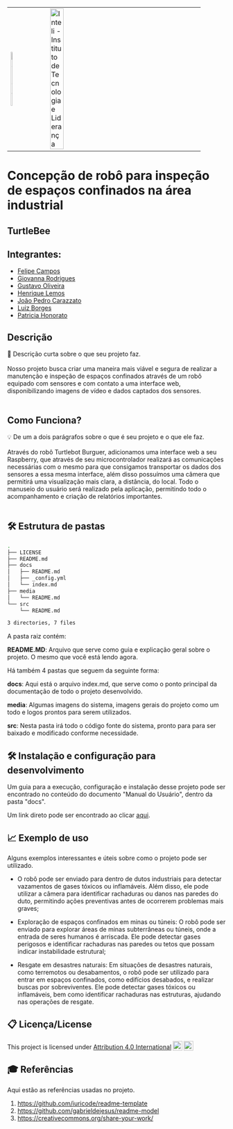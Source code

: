 <table>
<tr>
<td>
<a href= "https://www2.gerdau.com.br/"><img src="https://upload.wikimedia.org/wikipedia/commons/thumb/8/89/Gerdau_logo_%282011%29.svg/1200px-Gerdau_logo_%282011%29.svg.png" alt="Gerdau" border="0" width="20%"></a>
</td>
<td><a href= "https://www.inteli.edu.br/"><img src="https://www.inteli.edu.br/wp-content/uploads/2021/08/20172028/marca_1-2.png" alt="Inteli - Instituto de Tecnologia e Liderança" border="0" width="30%"></a>
</td>
</tr>
</table>

# Concepção de robô para inspeção de espaços confinados na área industrial

## TurtleBee

## Integrantes: 
- <a href="https://www.linkedin.com/in/felipe-pereira-campos-250aa2231/">Felipe Campos</a>
- <a href="https://www.linkedin.com/in/giovanna-rodrigues-araujo/">Giovanna Rodrigues</a>
- <a href="https://www.linkedin.com/in/gustavo-ferreira-oliveira/">Gustavo Oliveira</a>
- <a href="https://www.linkedin.com/in/henriquelfmatias/">Henrique Lemos</a>
- <a href="https://www.linkedin.com/in/jo%C3%A3o-pedro-gon%C3%A7alves-carazzato-147120231/">João Pedro Carazzato</a>
- <a href="https://www.linkedin.com/in/sbluizfernando/">Luiz Borges</a>
- <a href="https://www.linkedin.com/in/patriciahonorato/">Patricia Honorato</a>

## Descrição

📜 Descrição curta sobre o que seu projeto faz.
<br><br>
Nosso projeto busca criar uma maneira mais viável e segura de realizar a manutenção e inspeção de espaços confinados através de um robô equipado com sensores e com contato a uma interface web, disponibilizando imagens de vídeo e dados captados dos sensores.
<br><br>

## Como Funciona?
💡 De um a dois parágrafos sobre o que é seu projeto e o que ele faz.
<br><br>
Através do robô Turtlebot Burguer, adicionamos uma interface web a seu Raspberry, que através de seu microcontrolador realizará as comunicações necessárias com o mesmo para que consigamos transportar os dados dos sensores a essa mesma interface, além disso possuímos uma câmera que permitirá uma visualização mais clara, a distância, do local. Todo o manuseio do usuário será realizado pela aplicação, permitindo todo o acompanhamento e criação de relatórios importantes.
<br><br>

## 🛠 Estrutura de pastas
```bash
.
├── LICENSE
├── README.md
├── docs
│   ├── README.md
│   ├── _config.yml
│   └── index.md
├── media
│   └── README.md
└── src
    └── README.md

3 directories, 7 files
```

A pasta raiz contém:

<b>README.MD</b>: Arquivo que serve como guia e explicação geral sobre o projeto. O mesmo que você está lendo agora.

Há também 4 pastas que seguem da seguinte forma:

<b>docs</b>: Aqui está o arquivo index.md, que serve como o ponto principal da documentação de todo o projeto desenvolvido.

<b>media</b>: Algumas imagens do sistema, imagens gerais do projeto como um todo e logos prontos para serem utilizados.

<b>src</b>: Nesta pasta irá todo o código fonte do sistema, pronto para para ser baixado e modificado conforme necessidade.

## 🛠 Instalação e configuração para desenvolvimento

Um guia para a execução, configuração e instalação desse projeto pode ser encontrado no conteúdo do documento "Manual do Usuário", dentro da pasta "docs".

Um link direto pode ser encontrado ao clicar [aqui](docs/manual%20do%20usuário).

## 📈 Exemplo de uso

Alguns exemplos interessantes e úteis sobre como o projeto pode ser utilizado.

* O robô pode ser enviado para dentro de dutos industriais para detectar vazamentos de gases tóxicos ou inflamáveis. Além disso, ele pode utilizar a câmera para identificar rachaduras ou danos nas paredes do duto, permitindo ações preventivas antes de ocorrerem problemas mais graves;

* Exploração de espaços confinados em minas ou túneis: O robô pode ser enviado para explorar áreas de minas subterrâneas ou túneis, onde a entrada de seres humanos é arriscada. Ele pode detectar gases perigosos e identificar rachaduras nas paredes ou tetos que possam indicar instabilidade estrutural;

* Resgate em desastres naturais: Em situações de desastres naturais, como terremotos ou desabamentos, o robô pode ser utilizado para entrar em espaços confinados, como edifícios desabados, e realizar buscas por sobreviventes. Ele pode detectar gases tóxicos ou inflamáveis, bem como identificar rachaduras nas estruturas, ajudando nas operações de resgate.

## 📋 Licença/License

<p xmlns:cc="http://creativecommons.org/ns#" xmlns:dct="http://purl.org/dc/terms/"> This project is licensed under <a href="http://creativecommons.org/licenses/by/4.0/?ref=chooser-v1" target="_blank" rel="license noopener noreferrer" style="display:inline-block;">Attribution 4.0 International<img style="height:22px!important;margin-left:3px;vertical-align:text-bottom;" src="https://mirrors.creativecommons.org/presskit/icons/cc.svg?ref=chooser-v1"><img style="height:22px!important;margin-left:3px;vertical-align:text-bottom;" src="https://mirrors.creativecommons.org/presskit/icons/by.svg?ref=chooser-v1"></a></p>

## 🎓 Referências

Aqui estão as referências usadas no projeto.

1. <https://github.com/iuricode/readme-template>
2. <https://github.com/gabrieldejesus/readme-model>
3. <https://creativecommons.org/share-your-work/>

